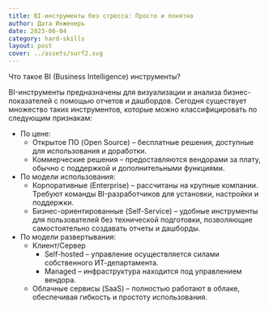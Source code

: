 ```yaml
---
title: BI-инструменты без стресса: Просто и понятно
author: Дата Инженеръ
date: 2023-06-04
category: hard-skills
layout: post
cover: ../assets/surf2.svg
---
```


Что такое BI (Business Intelligence) инструменты?

BI-инструменты предназначены для визуализации и анализа бизнес-показателей с помощью отчетов и дашбордов. Сегодня существует множество таких инструментов, которые можно классифицировать по следующим признакам:

- По цене:
  - Открытое ПО (Open Source) – бесплатные решения, доступные для использования и доработки.
  - Коммерческие решения – предоставляются вендорами за плату, обычно с поддержкой и дополнительными функциями.
- По модели использования:
  - Корпоративные (Enterprise) – рассчитаны на крупные компании. Требуют команды BI-разработчиков для установки, настройки и поддержки.
  - Бизнес-ориентированные (Self-Service) – удобные инструменты для пользователей без технической подготовки, позволяющие самостоятельно создавать отчеты и дашборды.
- По модели развертывания:
  - Клиент/Сервер
    - Self-hosted – управление осуществляется силами собственного ИТ-департамента.
    - Managed – инфраструктура находится под управлением вендора.
  - Облачные сервисы (SaaS) – полностью работают в облаке, обеспечивая гибкость и простоту использования.

